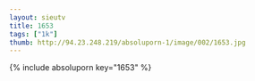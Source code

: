 ```yaml
--- 
layout: sieutv
title: 1653
tags: ["1k"]
thumb: http://94.23.248.219/absoluporn-1/image/002/1653.jpg
---
```

{% include absoluporn key="1653" %} 
